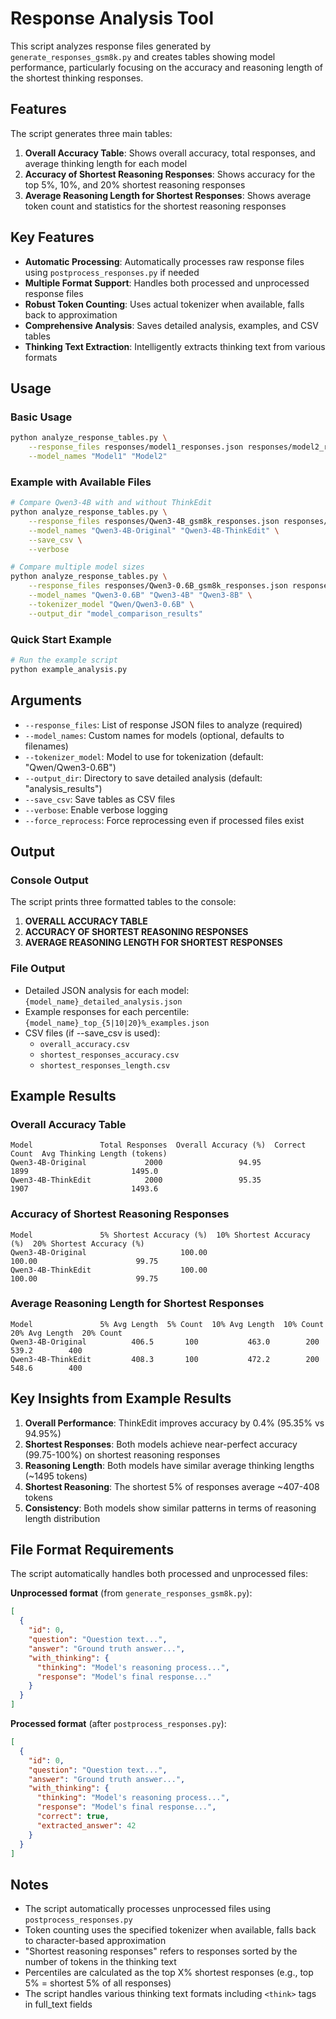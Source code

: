 # Response Analysis Tool

This script analyzes response files generated by `generate_responses_gsm8k.py` and creates tables showing model performance, particularly focusing on the accuracy and reasoning length of the shortest thinking responses.

## Features

The script generates three main tables:

1. **Overall Accuracy Table**: Shows overall accuracy, total responses, and average thinking length for each model
2. **Accuracy of Shortest Reasoning Responses**: Shows accuracy for the top 5%, 10%, and 20% shortest reasoning responses
3. **Average Reasoning Length for Shortest Responses**: Shows average token count and statistics for the shortest reasoning responses

## Key Features

- **Automatic Processing**: Automatically processes raw response files using `postprocess_responses.py` if needed
- **Multiple Format Support**: Handles both processed and unprocessed response files
- **Robust Token Counting**: Uses actual tokenizer when available, falls back to approximation
- **Comprehensive Analysis**: Saves detailed analysis, examples, and CSV tables
- **Thinking Text Extraction**: Intelligently extracts thinking text from various formats

## Usage

### Basic Usage

```bash
python analyze_response_tables.py \
    --response_files responses/model1_responses.json responses/model2_responses.json \
    --model_names "Model1" "Model2"
```

### Example with Available Files

```bash
# Compare Qwen3-4B with and without ThinkEdit
python analyze_response_tables.py \
    --response_files responses/Qwen3-4B_gsm8k_responses.json responses/qwen3-4B-thinkedit_gsm8k_responses.json \
    --model_names "Qwen3-4B-Original" "Qwen3-4B-ThinkEdit" \
    --save_csv \
    --verbose
```

```bash
# Compare multiple model sizes
python analyze_response_tables.py \
    --response_files responses/Qwen3-0.6B_gsm8k_responses.json responses/Qwen3-4B_gsm8k_responses.json responses/qwen3_8b_gsm8k_responses.json \
    --model_names "Qwen3-0.6B" "Qwen3-4B" "Qwen3-8B" \
    --tokenizer_model "Qwen/Qwen3-0.6B" \
    --output_dir "model_comparison_results"
```

### Quick Start Example

```bash
# Run the example script
python example_analysis.py
```

## Arguments

- `--response_files`: List of response JSON files to analyze (required)
- `--model_names`: Custom names for models (optional, defaults to filenames)
- `--tokenizer_model`: Model to use for tokenization (default: "Qwen/Qwen3-0.6B")
- `--output_dir`: Directory to save detailed analysis (default: "analysis_results")
- `--save_csv`: Save tables as CSV files
- `--verbose`: Enable verbose logging
- `--force_reprocess`: Force reprocessing even if processed files exist

## Output

### Console Output
The script prints three formatted tables to the console:

1. **OVERALL ACCURACY TABLE**
2. **ACCURACY OF SHORTEST REASONING RESPONSES** 
3. **AVERAGE REASONING LENGTH FOR SHORTEST RESPONSES**

### File Output
- Detailed JSON analysis for each model: `{model_name}_detailed_analysis.json`
- Example responses for each percentile: `{model_name}_top_{5|10|20}%_examples.json`
- CSV files (if --save_csv is used):
  - `overall_accuracy.csv`
  - `shortest_responses_accuracy.csv` 
  - `shortest_responses_length.csv`

## Example Results

### Overall Accuracy Table
```
Model               Total Responses  Overall Accuracy (%)  Correct Count  Avg Thinking Length (tokens)
Qwen3-4B-Original             2000                 94.95           1899                       1495.0
Qwen3-4B-ThinkEdit            2000                 95.35           1907                       1493.6
```

### Accuracy of Shortest Reasoning Responses
```
Model               5% Shortest Accuracy (%)  10% Shortest Accuracy (%)  20% Shortest Accuracy (%)
Qwen3-4B-Original                     100.00                      100.00                      99.75
Qwen3-4B-ThinkEdit                    100.00                      100.00                      99.75
```

### Average Reasoning Length for Shortest Responses
```
Model               5% Avg Length  5% Count  10% Avg Length  10% Count  20% Avg Length  20% Count
Qwen3-4B-Original          406.5       100           463.0        200           539.2        400
Qwen3-4B-ThinkEdit         408.3       100           472.2        200           548.6        400
```

## Key Insights from Example Results

1. **Overall Performance**: ThinkEdit improves accuracy by 0.4% (95.35% vs 94.95%)
2. **Shortest Responses**: Both models achieve near-perfect accuracy (99.75-100%) on shortest reasoning responses
3. **Reasoning Length**: Both models have similar average thinking lengths (~1495 tokens)
4. **Shortest Reasoning**: The shortest 5% of responses average ~407-408 tokens
5. **Consistency**: Both models show similar patterns in terms of reasoning length distribution

## File Format Requirements

The script automatically handles both processed and unprocessed files:

**Unprocessed format** (from `generate_responses_gsm8k.py`):
```json
[
  {
    "id": 0,
    "question": "Question text...",
    "answer": "Ground truth answer...",
    "with_thinking": {
      "thinking": "Model's reasoning process...",
      "response": "Model's final response..."
    }
  }
]
```

**Processed format** (after `postprocess_responses.py`):
```json
[
  {
    "id": 0,
    "question": "Question text...",
    "answer": "Ground truth answer...",
    "with_thinking": {
      "thinking": "Model's reasoning process...",
      "response": "Model's final response...",
      "correct": true,
      "extracted_answer": 42
    }
  }
]
```

## Notes

- The script automatically processes unprocessed files using `postprocess_responses.py`
- Token counting uses the specified tokenizer when available, falls back to character-based approximation
- "Shortest reasoning responses" refers to responses sorted by the number of tokens in the thinking text
- Percentiles are calculated as the top X% shortest responses (e.g., top 5% = shortest 5% of all responses)
- The script handles various thinking text formats including `<think>` tags in full_text fields 